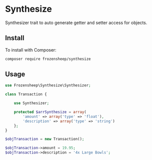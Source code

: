 # Synthesize

Synthesizer trait to auto generate getter and setter access for objects.

## Install

To install with Composer:

```sh
composer require frozensheep/synthesize
```

## Usage

```php
use Frozensheep\Synthesize\Synthesizer;

class Transaction {

	use Synthesizer;

	protected $arrSynthesize = array(
		'amount' => array('type' => 'float'),
		'description' => array('type' => 'string')
	};
}

$objTransaction = new Transaction();

$objTransaction->amount = 19.95;
$objTransaction->description = '4x Large Bowls';
```